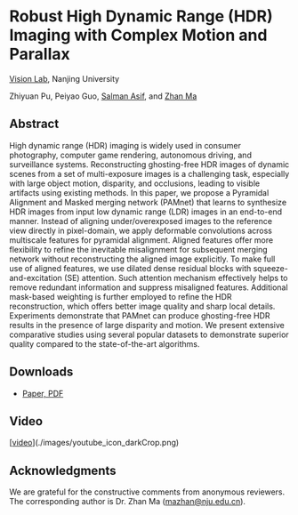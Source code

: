 # Robust High Dynamic Range (HDR) Imaging with Complex Motion and Parallax

[Vision Lab](https://vision.nju.edu.cn/), Nanjing University

Zhiyuan Pu, Peiyao Guo, [Salman Asif](https://intra.ece.ucr.edu/~sasif/index.html), and [Zhan Ma](https://vision.nju.edu.cn/fc/d3/c29470a457939/page.htm)

## Abstract
High dynamic range (HDR) imaging is widely used in consumer photography, computer game rendering, autonomous driving, and surveillance systems. Reconstructing ghosting-free HDR images of dynamic scenes from a set of multi-exposure images is a challenging task, especially with large object motion, disparity, and occlusions, leading to visible artifacts using existing methods. In this paper, we propose a Pyramidal Alignment and Masked merging network (PAMnet) that learns to synthesize HDR images from input low dynamic range (LDR) images in an end-to-end manner. Instead of aligning under/overexposed images to the reference view directly in pixel-domain, we apply deformable convolutions across multiscale features for pyramidal alignment. Aligned features offer more flexibility to refine the inevitable misalignment for subsequent merging network without reconstructing the aligned image explicitly. To make full use of aligned features, we use dilated dense residual blocks with squeeze-and-excitation (SE) attention. Such attention mechanism effectively helps to remove redundant information and suppress misaligned features. Additional mask-based weighting is further employed to refine the HDR reconstruction, which offers better image quality and sharp local details. Experiments demonstrate that PAMnet can produce ghosting-free HDR results in the presence of large disparity and motion. We present extensive comparative studies using several popular datasets to demonstrate superior quality compared to the state-of-the-art algorithms.

## Downloads
* [Paper, PDF]()

## Video
[[video](http://yun.nju.edu.cn/d/e91ba5275e/files/?p=/0886-spotlight.mp4)](./images/youtube_icon_darkCrop.png)

## Acknowledgments
We are grateful for the constructive comments from anonymous reviewers. The corresponding author is Dr. Zhan Ma (mazhan@nju.edu.cn).
